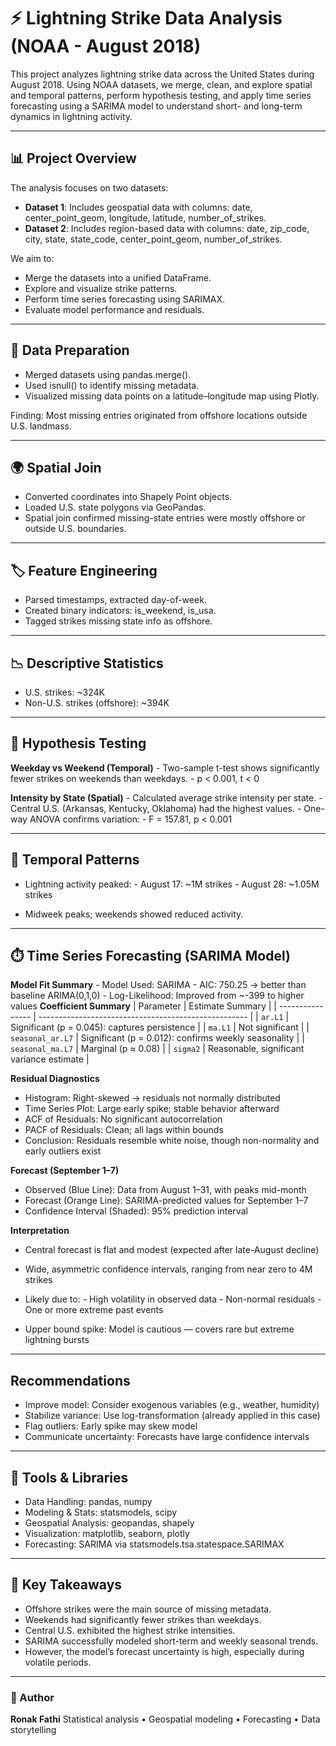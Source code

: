 # ⚡ Lightning Strike Data Analysis (NOAA - August 2018)
This project analyzes lightning strike data across the United States during August 2018. Using NOAA datasets, we merge, clean, and explore spatial and temporal patterns, perform hypothesis testing, and apply time series forecasting using a SARIMA model to understand short- and long-term dynamics in lightning activity.

---

## 📊 Project Overview
The analysis focuses on two datasets:

- **Dataset 1**: Includes geospatial data with columns: date, center_point_geom, longitude, latitude, number_of_strikes.
- **Dataset 2**: Includes region-based data with columns: date, zip_code, city, state, state_code, center_point_geom, number_of_strikes.

We aim to:

- Merge the datasets into a unified DataFrame.
- Explore and visualize strike patterns.
- Perform time series forecasting using SARIMAX.
- Evaluate model performance and residuals.

---

## 🔧 Data Preparation

- Merged datasets using pandas.merge().
- Used isnull() to identify missing metadata.
- Visualized missing data points on a latitude–longitude map using Plotly.

Finding: Most missing entries originated from offshore locations outside U.S. landmass.

---

## 🌍 Spatial Join

- Converted coordinates into Shapely Point objects.
- Loaded U.S. state polygons via GeoPandas.
- Spatial join confirmed missing-state entries were mostly offshore or outside U.S. boundaries.

---

## 🏷️ Feature Engineering

- Parsed timestamps, extracted day-of-week.
- Created binary indicators: is_weekend, is_usa.
- Tagged strikes missing state info as offshore.

---

## 📉 Descriptive Statistics

- U.S. strikes: ~324K
- Non-U.S. strikes (offshore): ~394K

---

## 🧪 Hypothesis Testing
**Weekday vs Weekend (Temporal)**
    - Two-sample t-test shows significantly fewer strikes on weekends than weekdays.
    - p < 0.001, t < 0

**Intensity by State (Spatial)**
    - Calculated average strike intensity per state.
    - Central U.S. (Arkansas, Kentucky, Oklahoma) had the highest values.
    - One-way ANOVA confirms variation:
          - F = 157.81, p < 0.001

---

## 📆 Temporal Patterns
- Lightning activity peaked:
      - August 17: ~1M strikes
      - August 28: ~1.05M strikes

- Midweek peaks; weekends showed reduced activity.

---

## ⏱️ Time Series Forecasting (SARIMA Model)
**Model Fit Summary**
      - Model Used: SARIMA
      - AIC: 750.25 → better than baseline ARIMA(0,1,0)
      - Log-Likelihood: Improved from ~-399 to higher values
**Coefficient Summary**
      | Parameter        | Estimate Summary                                     |
| ---------------- | ---------------------------------------------------- |
| `ar.L1`          | Significant (p = 0.045): captures persistence        |
| `ma.L1`          | Not significant                                      |
| `seasonal_ar.L7` | Significant (p = 0.012): confirms weekly seasonality |
| `seasonal_ma.L7` | Marginal (p ≈ 0.08)                                  |
| `sigma2`         | Reasonable, significant variance estimate            |

**Residual Diagnostics**
- Histogram: Right-skewed → residuals not normally distributed
- Time Series Plot: Large early spike; stable behavior afterward
- ACF of Residuals: No significant autocorrelation
- PACF of Residuals: Clean; all lags within bounds
- Conclusion: Residuals resemble white noise, though non-normality and early outliers exist

**Forecast (September 1–7)**
- Observed (Blue Line): Data from August 1–31, with peaks mid-month
- Forecast (Orange Line): SARIMA-predicted values for September 1–7
- Confidence Interval (Shaded): 95% prediction interval

**Interpretation**
- Central forecast is flat and modest (expected after late-August decline)
- Wide, asymmetric confidence intervals, ranging from near zero to 4M strikes
- Likely due to:
       - High volatility in observed data
       - Non-normal residuals
       - One or more extreme past events

- Upper bound spike: Model is cautious — covers rare but extreme lightning bursts

---

## Recommendations
- Improve model: Consider exogenous variables (e.g., weather, humidity)
- Stabilize variance: Use log-transformation (already applied in this case)
- Flag outliers: Early spike may skew model
- Communicate uncertainty: Forecasts have large confidence intervals

---

## 🧰 Tools & Libraries
- Data Handling: pandas, numpy
- Modeling & Stats: statsmodels, scipy
- Geospatial Analysis: geopandas, shapely
- Visualization: matplotlib, seaborn, plotly
- Forecasting: SARIMA via statsmodels.tsa.statespace.SARIMAX

---

## 📌 Key Takeaways
- Offshore strikes were the main source of missing metadata.
- Weekends had significantly fewer strikes than weekdays.
- Central U.S. exhibited the highest strike intensities.
- SARIMA successfully modeled short-term and weekly seasonal trends.
- However, the model’s forecast uncertainty is high, especially during volatile periods.

---

### 👩 Author
**Ronak Fathi**
Statistical analysis • Geospatial modeling • Forecasting • Data storytelling

